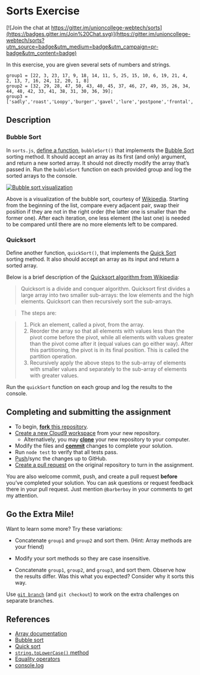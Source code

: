 Sorts Exercise
==============

[![Join the chat at https://gitter.im/unioncollege-webtech/sorts](https://badges.gitter.im/Join%20Chat.svg)](https://gitter.im/unioncollege-webtech/sorts?utm_source=badge&utm_medium=badge&utm_campaign=pr-badge&utm_content=badge)

In this exercise, you are given several sets of numbers and strings.

    group1 = [22, 3, 23, 17, 9, 18, 14, 11, 5, 25, 15, 10, 6, 19, 21, 4, 2, 13, 7, 16, 24, 12, 20, 1, 8]
    group2 = [32, 29, 28, 47, 50, 43, 40, 45, 37, 46, 27, 49, 35, 26, 34, 44, 48, 42, 33, 41, 38, 31, 30, 36, 39];
    group3 = ['sadly','roast','Loopy','burger','gavel','lure','postpone','frontal','Gavel','lavender'];

Description
-----------

### Bubble Sort
In `sorts.js`, [define a function](https://developer.mozilla.org/en-US/docs/Web/JavaScript/Guide/Functions#Defining_functions),
`bubbleSort()` that implements the [Bubble Sort](https://en.wikipedia.org/wiki/Bubble_sort)
sorting method. It should accept an array as its first (and only) argument, and
return a new sorted array. It should not directly modify the array that’s passed
in. Run the `bubbleSort` function on each provided group and log the sorted
arrays to the console.

[![Bubble sort visualization](https://upload.wikimedia.org/wikipedia/commons/c/c8/Bubble-sort-example-300px.gif)](https://en.wikipedia.org/wiki/Bubble_sort#/media/File:Bubble-sort-example-300px.gif)

Above is a visualization of the bubble sort, courtesy of [Wikipedia](https://en.wikipedia.org/wiki/Bubble_sort). Starting from the beginning of the list, compare every adjacent pair, swap their position if they are not in the right order (the latter one is smaller than the former one). After each iteration, one less element (the last one) is needed to be compared until there are no more elements left to be compared.

###  Quicksort

Define another function, `quickSort()`, that implements the
[Quick Sort](https://en.wikipedia.org/wiki/Quicksort) sorting method. It also 
should accept an array as its input and return a sorted array. 

Below is a brief description of the [Quicksort algorithm from Wikipedia](https://en.wikipedia.org/wiki/Quicksort#Algorithm):

> Quicksort is a divide and conquer algorithm. Quicksort first divides a large array into two smaller sub-arrays: the low elements and the high elements. Quicksort can then recursively sort the sub-arrays.

> The steps are:

> 1. Pick an element, called a pivot, from the array.
> 2. Reorder the array so that all elements with values less than the pivot come before the pivot, while all elements with values greater than the pivot come after it (equal values can go either way). After this partitioning, the pivot is in its final position. This is called the partition operation.
> 3. Recursively apply the above steps to the sub-array of elements with smaller values and separately to the sub-array of elements with greater values.

Run the `quickSort` function on each group and log the results to the console.

Completing and submitting the assignment
----------------------------------------

- To begin, [**fork** this repository](https://guides.github.com/activities/forking/).
- [Create a new Cloud9 workspace](https://docs.c9.io/docs/setting-up-github-workspace) from your new repository.
  - Alternatively, you may [**clone**](http://gitref.org/creating/#clone) your new repository to your computer.
- Modify the files and [**commit**](http://gitref.org/basic/#commit) changes to complete your solution.
- Run `node test` to verify that all tests pass.
- [Push](http://gitref.org/remotes/#push)/sync the changes up to GitHub.
- [Create a pull request](https://help.github.com/articles/creating-a-pull-request) on the original repository to turn in the assignment.

You are also welcome commit, push, and create a pull request **before** you’ve 
completed your solution. You can ask questions or request feedback there in your
pull request. Just mention `@barberboy` in your comments to get my attention.


Go the Extra Mile!
------------------

Want to learn some more? Try these variations:

- Concatenate `group1` and `group2` and sort them. (Hint: Array methods are your friend)

- Modify your sort methods so they are case insensitive.

- Concatenate `group1`, `group2`, and `group3`, and sort them. Observe how the
  results differ. Was this what you expected? Consider why it sorts this way.

Use [`git branch`](https://www.atlassian.com/git/tutorials/using-branches/git-branch)
(and `git checkout`) to work on the extra challenges on separate branches.


References
----------

- [Array documentation](https://developer.mozilla.org/en-US/docs/Web/JavaScript/Reference/Global_Objects/Array)
- [Bubble sort](https://en.wikipedia.org/wiki/Bubble_sort)
- [Quick sort](https://en.wikipedia.org/wiki/Quicksort)
- [`string.toLowerCase()` method](https://developer.mozilla.org/en-US/docs/Web/JavaScript/Reference/Global_Objects/String/toLowerCase)
- [Equality operators](https://developer.mozilla.org/en-US/docs/Web/JavaScript/Reference/Operators/Comparison_Operators#Equality_operators)
- [console.log](https://developer.mozilla.org/en-US/docs/Web/API/Console/log)

